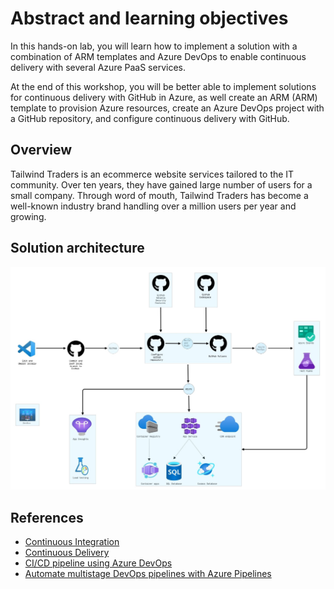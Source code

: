 
# Abstract and learning objectives 

In this hands-on lab, you will learn how to implement a solution with a combination of ARM templates and Azure DevOps to enable continuous delivery with several Azure PaaS services.

At the end of this workshop, you will be better able to implement solutions for continuous delivery with GitHub in Azure, as well create an ARM (ARM) template to provision Azure resources, create an Azure DevOps project with a GitHub repository, and configure continuous delivery with GitHub.

## Overview

Tailwind Traders is an ecommerce website services tailored to the IT community. Over ten years, they have gained large number of users for a small company. Through word of mouth, Tailwind Traders has become a well-known industry brand handling over a million users per year and growing.
 
## Solution architecture

![](media/architecturediagram.jpg)

## References
 
 - [Continuous Integration](https://docs.microsoft.com/en-us/devops/develop/what-is-continuous-integration)
 - [Continuous Delivery](https://docs.microsoft.com/en-us/devops/deliver/what-is-continuous-delivery)
 - [CI/CD pipeline using Azure DevOps](https://docs.microsoft.com/en-us/azure/architecture/example-scenario/apps/devops-dotnet-webapp)
 - [Automate multistage DevOps pipelines with Azure Pipelines](https://docs.microsoft.com/en-us/azure/architecture/example-scenario/devops/automate-azure-pipelines)
